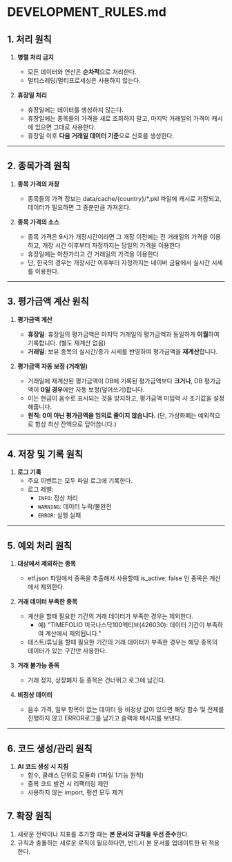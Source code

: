 # DEVELOPMENT_RULES.md

## 1. 처리 원칙
1. **병렬 처리 금지**  
    - 모든 데이터와 연산은 **순차적**으로 처리한다.  
    - 멀티스레딩/멀티프로세싱은 사용하지 않는다.  

2. **휴장일 처리**  
    - 휴장일에는 데이터를 생성하지 않는다.  
    - 휴장일에는 종목들의 가격을 새로 조회하지 말고, 마지막 거래일의 가격이 캐시에 있으면 그대로 사용한다.  
    - 휴장일 이후 **다음 거래일 데이터 기준**으로 신호를 생성한다.  

---

## 2. 종목가격 원칙

1. **종목 가격의 저장**  
    - 종목들의 가격 정보는 data/cache/{country}/*.pkl 파일에 캐시로 저장되고, 
    데이터가 필요하면 그 증분만큼 가져온다.

2. **종목 가격의 소스**  
    - 종목 가격은 9시가 개장시간이라면 그 개장 이전에는 전 거래일의 가격을 이용하고,
    개장 시간 이후부터 자정까지는 당일의 가격을 이용한다
    - 휴장일에는 마찬가리고 건 거래일의 가격을 이용한다
    - 단, 한국의 경우는 개장시간 이후부터 자정까지는 네이버 금융에서 실시간 시세를 이용한다.

---
## 3. 평가금액 계산 원칙
1. **평가금액 계산**  
    - **휴장일**: 휴장일의 평가금액은 마지막 거래일의 평가금액과 동일하게 **이월**하여 기록합니다. (별도 재계산 없음)
    - **거래일**: 보유 종목의 실시간/종가 시세를 반영하여 평가금액을 **재계산**합니다.

2. **평가금액 자동 보정 (거래일)**
    - 거래일에 재계산된 평가금액이 DB에 기록된 평가금액보다 **크거나**, DB 평가금액이 **0일 경우**에만 자동 보정(덮어쓰기)합니다.
    - 이는 현금이 음수로 표시되는 것을 방지하고, 평가금액 미입력 시 초기값을 설정해줍니다.
    - **원칙: 0이 아닌 평가금액을 임의로 줄이지 않습니다.** (단, 가상화폐는 예외적으로 항상 최신 잔액으로 덮어씁니다.)

---

## 4. 저장 및 기록 원칙
1. **로그 기록**  
    - 주요 이벤트는 모두 파일 로그에 기록한다.  
    - 로그 레벨:  
        - `INFO`: 정상 처리  
        - `WARNING`: 데이터 누락/불완전  
        - `ERROR`: 실행 실패  

---

## 5. 예외 처리 원칙
1. **대상에서 제외하는 종목**
    - etf.json 파일에서 종목을 추출해서 사용할때 is_active: false 인 종목은 계산에서 제외한다.

2. **거래 데이터 부족한 종목**  
    - 계산을 할때 필요한 기간의 거래 데이터가 부족한 경우는 제외한다.
        - 예) "TIMEFOLIO 미국나스닥100액티브(426030): 데이터 기간이 부족하여 계산에서 제외됩니다."
    - 테스트/튜닝을 할때 필요한 기간의 거래 데이터가 부족한 경우는 해당 종목의 데이터가 있는 구간만 사용한다.

3. **거래 불가능 종목**  
    - 거래 정지, 상장폐지 등 종목은 건너뛰고 로그에 남긴다.  

4. **비정상 데이터**  
    - 음수 가격, 일부 항목이 없는 데이터 등 비정상 값이 있으면 해당 함수 및 전체를 진행하지 않고 ERROR로그를 남기고 슬랙에 메시지를 보낸다.

---

## 6. 코드 생성/관리 원칙
1. **AI 코드 생성 시 지침**
    - 함수, 클래스 단위로 모듈화 (1파일 1기능 원칙)
    - 중복 코드 발견 시 리팩터링 제안
    - 사용하지 않는 import, 펑션 모두 제거

## 7. 확장 원칙
1. 새로운 전략이나 지표를 추가할 때는 **본 문서의 규칙을 우선 준수**한다.  
2. 규칙과 충돌하는 새로운 로직이 필요하다면, 반드시 본 문서를 업데이트한 뒤 적용한다.  
